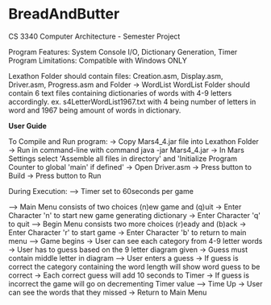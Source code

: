 BreadAndButter
==============

CS 3340 Computer Architecture - Semester Project

Program Features: System Console I/O, Dictionary Generation, Timer
Program Limitations: Compatible with Windows ONLY

Lexathon Folder should contain files: Creation.asm, Display.asm, Driver.asm, Progress.asm and Folder -> WordList
WordList Folder should contain 6 text files containing dictionaries of words with 4-9 letters accordingly.
ex. s4LetterWordList1967.txt with 4 being number of letters in word and 1967 being amount of words in dictionary. 

________User Guide________

To Compile and Run program:
-> Copy Mars4_4.jar file into Lexathon Folder 
-> Run in command-line with command  java -jar Mars4_4.jar 
-> In Mars Settings select 'Assemble all files in directory' and
   'Initialize Program Counter to global 'main' if defined'
-> Open Driver.asm
-> Press button to Build 
-> Press button to Run

During Execution:
--> Timer set to 60seconds per game

--> Main Menu consists of two choices (n)ew game and (q)uit 
  -> Enter Character 'n' to start new game generating dictionary
  -> Enter Character 'q' to quit
--> Begin Menu consists two more choices (r)eady and (b)ack
  -> Enter Character 'r' to start game
  -> Enter Character 'b' to return to main menu
--> Game begins 
  -> User can see each category from 4-9 letter words 
  -> User has to guess based on the 9 letter diagram given 
  -> Guess must contain middle letter in diagram
--> User enters a guess
  -> If guess is correct the category containing the word length
     will show word guess to be correct
      -> Each correct guess will add 10 seconds to Timer
  -> If guess is incorrect the game will go on decrementing Timer value
--> Time Up
  -> User can see the words that they missed
  -> Return to Main Menu 
